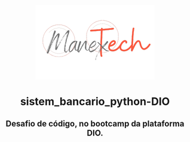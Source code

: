 <div align="center" >
    <img src="assets/images/TechMobTransp.png" bg="transparent"/>
</div>


<div align="center">
<h1>sistem_bancario_python-DIO</h1>
<h2>Desafio de código, no bootcamp da plataforma DIO.</h2>
</div>
